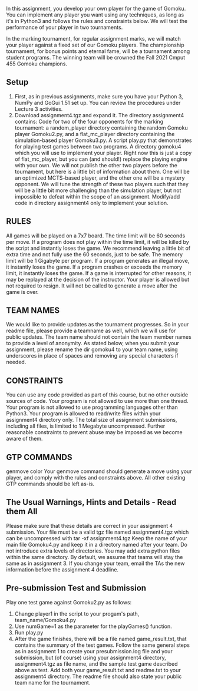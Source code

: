 In this assignment, you develop your own player for the game of Gomoku. 
You can implement any player you want using any techniques, as long as it's in Python3 and follows the rules and constraints below. 
We will test the performance of your player in two tournaments.

In the marking tournament, for regular assignment marks, we will match your player against a fixed set of our Gomoku players.
The championship tournament, for bonus points and eternal fame, will be a tournament among student programs. The winning team will be crowned the Fall 2021 Cmput 455 Gomoku champions.

## Setup
1. First, as in previous assignments, make sure you have your Python 3, NumPy and GoGui 1.51 set up. You can review the procedures under Lecture 3 activities.
2. Download assignment4.tgz and expand it. The directory assignment4 contains:
    Code for two of the four opponents for the marking tournament: a random_player directory containing the random Gomoku player Gomoku2.py, and a flat_mc_player directory containing the simulation-based player Gomoku3.py.
    A script play.py that demonstrates for playing test games between two programs.
    A directory gomoku4 which you will use to implement your player. Right now this is just a copy of flat_mc_player, but you can (and should!) replace the playing engine with your own.
    We will not publish the other two players before the tournament, but here is a little bit of information about them. One will be an optimized MCTS-based player, and the other one will be a mystery opponent. We will tune the strength of these two players such that they will be a little bit more challenging than the simulation player, but not impossible to defeat within the scope of an assignment.
    Modify/add code in directory assignment4 only to implement your solution.
    
## RULES
All games will be played on a 7x7 board.
The time limit will be 60 seconds per move. If a program does not play within the time limit, it will be killed by the script and instantly loses the game. We recommend leaving a little bit of extra time and not fully use the 60 seconds, just to be safe.
The memory limit will be 1 Gigabyte per program.
If a program generates an illegal move, it instantly loses the game.
If a program crashes or exceeds the memory limit, it instantly loses the game.
If a game is interrupted for other reasons, it may be replayed at the decision of the instructor.
Your player is allowed but not required to resign. It will not be called to generate a move after the game is over.

## TEAM NAMES
We would like to provide updates as the tournament progresses.
So in your readme file, please provide a teamname as well, which we will use for public updates. The team name should not contain the team member names to provide a level of anonymity.
As stated below, when you submit your assignment, please rename the dir gomoku4 to your team name, using underscores in place of spaces and removing any special characters if needed.

## CONSTRAINTS
You can use any code provided as part of this course, but no other outside sources of code.
Your program is not allowed to use more than one thread.
Your program is not allowed to use programming languages other than Python3.
Your program is allowed to read/write files within your assignment4 directory only.
The total size of assignment submissions, including all files, is limited to 1 Megabyte uncompressed.
Further reasonable constraints to prevent abuse may be imposed as we become aware of them.

## GTP COMMANDS
genmove color
Your genmove command should generate a move using your player, and comply with the rules and constraints above.
All other existing GTP commands should be left as-is.

## The Usual Warnings, Hints and Details - Read them All
Please make sure that these details are correct in your assignment 4 submission.
Your file must be a valid tgz file named assignment4.tgz which can be uncompressed with tar -xf assignment4.tgz
Keep the name of your main file Gomoku4.py and keep it in a directory named after your team.
Do not introduce extra levels of directories.
You may add extra python files within the same directory.
By default, we assume that teams will stay the same as in assignment 3. If you change your team, email the TAs the new information before the assignment 4 deadline.

## Pre-submission Test and Submission
Play one test game against Gomoku2.py as follows:
1. Change player1 in the script to your progam's path, team_name/Gomoku4.py
2. Use numGame=1 as the parameter for the playGames() function.
3. Run play.py
4. After the game finishes, there will be a file named game_result.txt, that contains the summary of the test games.
Follow the same general steps as in assignment 1 to create your presubmission.log file and your submission, but (of course) using your assignment4 directory, assignment4.tgz as file name, and the sample test game described above as test. 
Add both your game_result.txt and readme.txt to your assignment4 directory. The readme file should also state your public team name for the tournament.

